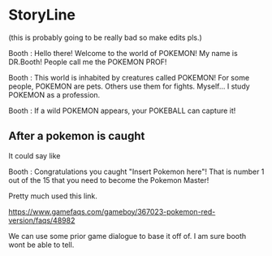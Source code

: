 # StoryLine 
(this is probably going to be really bad so make edits pls.)

Booth      : Hello there! Welcome to the world of POKEMON! My name is DR.Booth!
            People call me the POKEMON PROF!
            
Booth       : This world is inhabited by creatures called POKEMON! For some
            people, POKEMON are pets. Others use them for fights. Myself...
            I study POKEMON as a profession.
            
Booth       : If a wild POKEMON appears, your POKEBALL can capture it!


## After a pokemon is caught

It could say like 

Booth     : Congratulations you caught "Insert Pokemon here"! 
            That is number 1 out of the 15 that you need to become the Pokemon Master!



Pretty much used this link.

https://www.gamefaqs.com/gameboy/367023-pokemon-red-version/faqs/48982

We can use some prior game dialogue to base it off of. 
I am sure booth wont be able to tell. 
